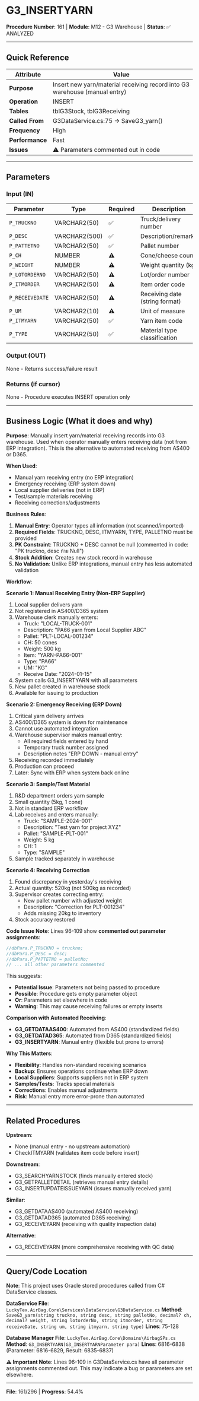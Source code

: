 # G3_INSERTYARN

**Procedure Number**: 161 | **Module**: M12 - G3 Warehouse | **Status**: ✅ ANALYZED

---

## Quick Reference

| Attribute | Value |
|-----------|-------|
| **Purpose** | Insert new yarn/material receiving record into G3 warehouse (manual entry) |
| **Operation** | INSERT |
| **Tables** | tblG3Stock, tblG3Receiving |
| **Called From** | G3DataService.cs:75 → SaveG3_yarn() |
| **Frequency** | High |
| **Performance** | Fast |
| **Issues** | ⚠️ Parameters commented out in code |

---

## Parameters

### Input (IN)

| Parameter | Type | Required | Description |
|-----------|------|----------|-------------|
| `P_TRUCKNO` | VARCHAR2(50) | ✅ | Truck/delivery number |
| `P_DESC` | VARCHAR2(500) | ✅ | Description/remarks |
| `P_PATTETNO` | VARCHAR2(50) | ✅ | Pallet number |
| `P_CH` | NUMBER | ⚠️ | Cone/cheese count |
| `P_WEIGHT` | NUMBER | ⚠️ | Weight quantity (kg) |
| `P_LOTORDERNO` | VARCHAR2(50) | ⚠️ | Lot/order number |
| `P_ITMORDER` | VARCHAR2(50) | ⚠️ | Item order code |
| `P_RECEIVEDATE` | VARCHAR2(50) | ⚠️ | Receiving date (string format) |
| `P_UM` | VARCHAR2(10) | ⚠️ | Unit of measure |
| `P_ITMYARN` | VARCHAR2(50) | ✅ | Yarn item code |
| `P_TYPE` | VARCHAR2(50) | ✅ | Material type classification |

### Output (OUT)

None - Returns success/failure result

### Returns (if cursor)

None - Procedure executes INSERT operation only

---

## Business Logic (What it does and why)

**Purpose**: Manually insert yarn/material receiving records into G3 warehouse. Used when operator manually enters receiving data (not from ERP integration). This is the alternative to automated receiving from AS400 or D365.

**When Used**:
- Manual yarn receiving entry (no ERP integration)
- Emergency receiving (ERP system down)
- Local supplier deliveries (not in ERP)
- Test/sample materials receiving
- Receiving corrections/adjustments

**Business Rules**:
1. **Manual Entry**: Operator types all information (not scanned/imported)
2. **Required Fields**: TRUCKNO, DESC, ITMYARN, TYPE, PALLETNO must be provided
3. **PK Constraint**: TRUCKNO + DESC cannot be null (commented in code: "PK truckno, desc ห้าม Null")
4. **Stock Addition**: Creates new stock record in warehouse
5. **No Validation**: Unlike ERP integrations, manual entry has less automated validation

**Workflow**:

**Scenario 1: Manual Receiving Entry (Non-ERP Supplier)**
1. Local supplier delivers yarn
2. Not registered in AS400/D365 system
3. Warehouse clerk manually enters:
   - Truck: "LOCAL-TRUCK-001"
   - Description: "PA66 yarn from Local Supplier ABC"
   - Pallet: "PLT-LOCAL-001234"
   - CH: 50 cones
   - Weight: 500 kg
   - Item: "YARN-PA66-001"
   - Type: "PA66"
   - UM: "KG"
   - Receive Date: "2024-01-15"
4. System calls G3_INSERTYARN with all parameters
5. New pallet created in warehouse stock
6. Available for issuing to production

**Scenario 2: Emergency Receiving (ERP Down)**
1. Critical yarn delivery arrives
2. AS400/D365 system is down for maintenance
3. Cannot use automated integration
4. Warehouse supervisor makes manual entry:
   - All required fields entered by hand
   - Temporary truck number assigned
   - Description notes "ERP DOWN - manual entry"
5. Receiving recorded immediately
6. Production can proceed
7. Later: Sync with ERP when system back online

**Scenario 3: Sample/Test Material**
1. R&D department orders yarn sample
2. Small quantity (5kg, 1 cone)
3. Not in standard ERP workflow
4. Lab receives and enters manually:
   - Truck: "SAMPLE-2024-001"
   - Description: "Test yarn for project XYZ"
   - Pallet: "SAMPLE-PLT-001"
   - Weight: 5 kg
   - CH: 1
   - Type: "SAMPLE"
5. Sample tracked separately in warehouse

**Scenario 4: Receiving Correction**
1. Found discrepancy in yesterday's receiving
2. Actual quantity: 520kg (not 500kg as recorded)
3. Supervisor creates correcting entry:
   - New pallet number with adjusted weight
   - Description: "Correction for PLT-001234"
   - Adds missing 20kg to inventory
4. Stock accuracy restored

**Code Issue Note**:
Lines 96-109 show **commented out parameter assignments**:
```csharp
//dbPara.P_TRUCKNO = truckno;
//dbPara.P_DESC = desc;
//dbPara.P_PATTETNO = palletNo;
// ... all other parameters commented
```

This suggests:
- **Potential Issue**: Parameters not being passed to procedure
- **Possible**: Procedure gets empty parameter object
- **Or**: Parameters set elsewhere in code
- **Warning**: This may cause receiving failures or empty inserts

**Comparison with Automated Receiving**:
- **G3_GETDATAAS400**: Automated from AS400 (standardized fields)
- **G3_GETDATAD365**: Automated from D365 (standardized fields)
- **G3_INSERTYARN**: Manual entry (flexible but prone to errors)

**Why This Matters**:
- **Flexibility**: Handles non-standard receiving scenarios
- **Backup**: Ensures operations continue when ERP down
- **Local Suppliers**: Supports suppliers not in ERP system
- **Samples/Tests**: Tracks special materials
- **Corrections**: Enables manual adjustments
- **Risk**: Manual entry more error-prone than automated

---

## Related Procedures

**Upstream**:
- None (manual entry - no upstream automation)
- CheckITMYARN (validates item code before insert)

**Downstream**:
- G3_SEARCHYARNSTOCK (finds manually entered stock)
- G3_GETPALLETDETAIL (retrieves manual entry details)
- G3_INSERTUPDATEISSUEYARN (issues manually received yarn)

**Similar**:
- G3_GETDATAAS400 (automated AS400 receiving)
- G3_GETDATAD365 (automated D365 receiving)
- G3_RECEIVEYARN (receiving with quality inspection data)

**Alternative**:
- G3_RECEIVEYARN (more comprehensive receiving with QC data)

---

## Query/Code Location

**Note**: This project uses Oracle stored procedures called from C# DataService classes.

**DataService File**: `LuckyTex.AirBag.Core\Services\DataService\G3DataService.cs`
**Method**: `SaveG3_yarn(string truckno, string desc, string palletNo, decimal? ch, decimal? weight, string lotorderNo, string itmorder, string receiveDate, string um, string itmyarn, string type)`
**Lines**: 75-128

**Database Manager File**: `LuckyTex.AirBag.Core\Domains\AirbagSPs.cs`
**Method**: `G3_INSERTYARN(G3_INSERTYARNParameter para)`
**Lines**: 6816-6838 (Parameter: 6816-6829, Result: 6835-6837)

**⚠️ Important Note**: Lines 96-109 in G3DataService.cs have all parameter assignments commented out. This may indicate a bug or parameters are set elsewhere.

---

**File**: 161/296 | **Progress**: 54.4%
